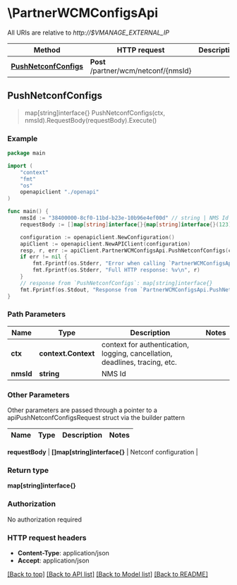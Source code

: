 # \PartnerWCMConfigsApi

All URIs are relative to *http://$VMANAGE_EXTERNAL_IP*

Method | HTTP request | Description
------------- | ------------- | -------------
[**PushNetconfConfigs**](PartnerWCMConfigsApi.md#PushNetconfConfigs) | **Post** /partner/wcm/netconf/{nmsId} | 



## PushNetconfConfigs

> map[string]interface{} PushNetconfConfigs(ctx, nmsId).RequestBody(requestBody).Execute()





### Example

```go
package main

import (
    "context"
    "fmt"
    "os"
    openapiclient "./openapi"
)

func main() {
    nmsId := "38400000-8cf0-11bd-b23e-10b96e4ef00d" // string | NMS Id
    requestBody := []map[string]interface{}{map[string]interface{}(123)} // []map[string]interface{} | Netconf configuration (optional)

    configuration := openapiclient.NewConfiguration()
    apiClient := openapiclient.NewAPIClient(configuration)
    resp, r, err := apiClient.PartnerWCMConfigsApi.PushNetconfConfigs(context.Background(), nmsId).RequestBody(requestBody).Execute()
    if err != nil {
        fmt.Fprintf(os.Stderr, "Error when calling `PartnerWCMConfigsApi.PushNetconfConfigs``: %v\n", err)
        fmt.Fprintf(os.Stderr, "Full HTTP response: %v\n", r)
    }
    // response from `PushNetconfConfigs`: map[string]interface{}
    fmt.Fprintf(os.Stdout, "Response from `PartnerWCMConfigsApi.PushNetconfConfigs`: %v\n", resp)
}
```

### Path Parameters


Name | Type | Description  | Notes
------------- | ------------- | ------------- | -------------
**ctx** | **context.Context** | context for authentication, logging, cancellation, deadlines, tracing, etc.
**nmsId** | **string** | NMS Id | 

### Other Parameters

Other parameters are passed through a pointer to a apiPushNetconfConfigsRequest struct via the builder pattern


Name | Type | Description  | Notes
------------- | ------------- | ------------- | -------------

 **requestBody** | **[]map[string]interface{}** | Netconf configuration | 

### Return type

**map[string]interface{}**

### Authorization

No authorization required

### HTTP request headers

- **Content-Type**: application/json
- **Accept**: application/json

[[Back to top]](#) [[Back to API list]](../README.md#documentation-for-api-endpoints)
[[Back to Model list]](../README.md#documentation-for-models)
[[Back to README]](../README.md)

